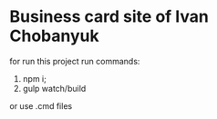 # Business card site of Ivan Chobanyuk 
 for run this project run commands:
 1) npm i;
 2) gulp watch/build 
 
 or use .cmd files
